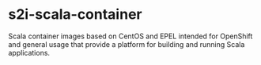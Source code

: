 # s2i-scala-container
Scala container images based on CentOS and EPEL intended for OpenShift and general usage that provide a platform for building and running Scala applications.
